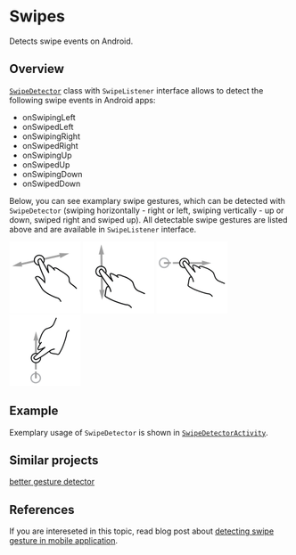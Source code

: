 Swipes
=============

Detects swipe events on Android.

Overview
--------

[`SwipeDetector`](https://github.com/pwittchen/SwipeDetector/blob/master/app/src/main/java/pwittchen/com/swipedetector/SwipeDetector.java) class with `SwipeListener` interface allows to detect the following swipe events in Android apps:
- onSwipingLeft
- onSwipedLeft
- onSwipingRight
- onSwipedRight
- onSwipingUp
- onSwipedUp
- onSwipingDown
- onSwipedDown

Below, you can see examplary swipe gestures, which can be detected with `SwipeDetector` (swiping horizontally - right or left, swiping vertically - up or down, swiped right and swiped up). All detectable swipe gestures are listed above and are available in `SwipeListener` interface.

![swiping horizontally](art/swiping_horizontal.png)
![swiping vertically](art/swiping_vertical.png)
![swiped right](art/swiped_right.png)
![swiped up](art/swiped_up.png)

Example
-------

Exemplary usage of `SwipeDetector` is shown in [`SwipeDetectorActivity`](https://github.com/pwittchen/SwipeDetector/blob/master/app/src/main/java/pwittchen/com/swipedetector/SwipeDetectorActivity.java).

Similar projects
----------------

[better gesture detector](https://github.com/Polidea/better-gesture-detector)

References
----------

If you are intereseted in this topic, read blog post about [detecting swipe gesture in mobile application](http://blog.wittchen.biz.pl/detecting-swipe-gesture-in-mobile-application/).
